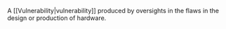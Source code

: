 A [[Vulnerability|vulnerability]] produced by oversights in the flaws in the design or production of hardware.